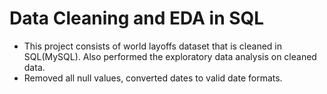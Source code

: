 # Data Cleaning and EDA in SQL
- This project consists of world layoffs dataset that is cleaned in SQL(MySQL). Also performed the exploratory data analysis on cleaned data. 
- Removed all null values, converted dates to valid date formats.
